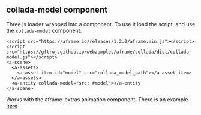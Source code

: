 ## collada-model component

Three.js loader wrapped into a component. To use it load the script, and use the `collada-model` component:

    <script src="https://aframe.io/releases/1.2.0/aframe.min.js"></script>
    <script src="https://gftruj.github.io/webzamples/aframe/collada/dist/collada-model.js"></script>
    <a-scene>
      <a-assets>
        <a-asset-item id="model" src="collada_model_path"></a-asset-item> 
      </a-assets>
      <a-entity collada-model="src: #model"></a-entity
    </a-scene>
    
Works with the aframe-extras animation component. There is an example [here](https://gftruj.github.io/webzamples/aframe/collada/)
